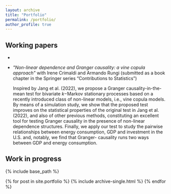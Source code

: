 ```yaml
---
layout: archive
title: "Portfolio"
permalink: /portfolio/
author_profile: true
---
```



## Working papers

- 
- _"Non-linear dependence and Granger causality: a vine copula approach"_ with Irene Crimaldi and Armando Rungi (submitted as a book chapter in the Springer series “Contributions to Statistics”)

  Inspired by Jang et al. (2022), we propose a Granger causality-in-the-mean test for bivariate _k_−Markov stationary processes based on a recently introduced class of non-linear models, i.e., vine copula models. By means of a   simulation study, we show that the proposed test improves on the statistical properties of the original test in Jang et al. (2022), and also of other previous methods, constituting an excellent tool for testing Granger         causality in the presence of non-linear dependence structures. Finally, we apply our test to study the pairwise relationships between energy consumption, GDP and investment in the U.S. and, notably, we find that Granger-       causality runs two ways between GDP and energy consumption.

## Work in progress



{% include base_path %}


{% for post in site.portfolio %}
  {% include archive-single.html %}
{% endfor %}

